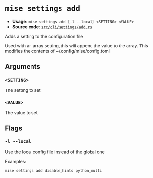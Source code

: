 # `mise settings add`

- **Usage**: `mise settings add [-l --local] <SETTING> <VALUE>`
- **Source code**: [`src/cli/settings/add.rs`](https://github.com/jdx/mise/blob/main/src/cli/settings/add.rs)

Adds a setting to the configuration file

Used with an array setting, this will append the value to the array.
This modifies the contents of ~/.config/mise/config.toml

## Arguments

### `<SETTING>`

The setting to set

### `<VALUE>`

The value to set

## Flags

### `-l --local`

Use the local config file instead of the global one

Examples:

```
mise settings add disable_hints python_multi
```
